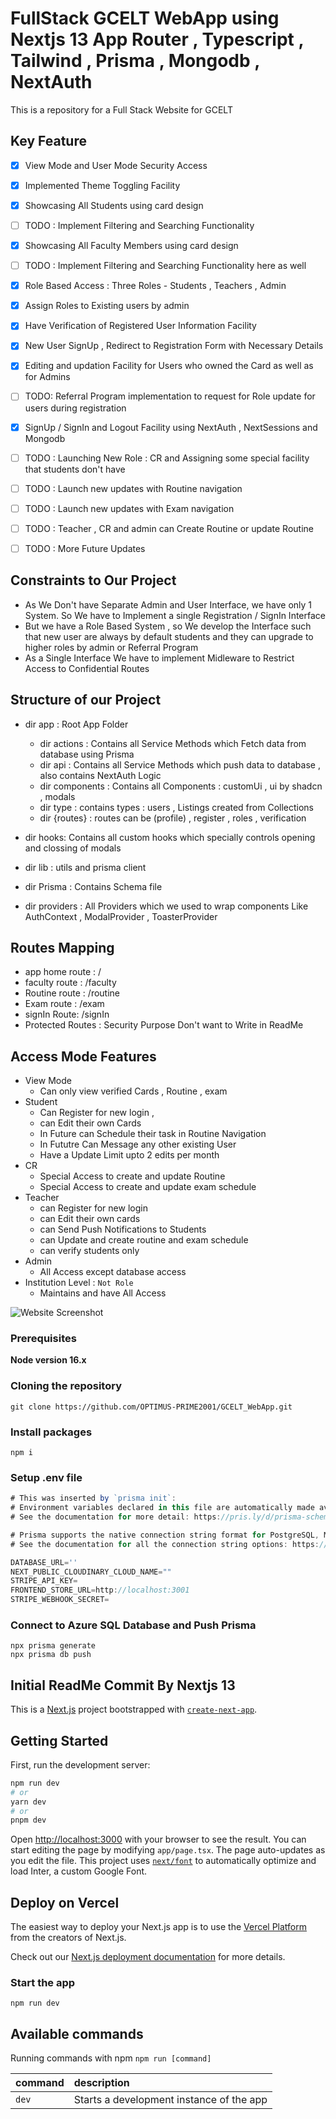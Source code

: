 # FullStack GCELT WebApp using Nextjs 13 App Router , Typescript , Tailwind , Prisma , Mongodb , NextAuth
This is a repository for a Full Stack Website for GCELT 

## Key Feature
- [x] View Mode and User Mode Security Access
- [x] Implemented Theme Toggling Facility 
- [x] Showcasing All Students using card design 
- [ ] TODO :  Implement Filtering and Searching Functionality
- [x] Showcasing All Faculty Members using card design
- [ ] TODO :  Implement Filtering and Searching Functionality here as well
- [x] Role Based Access : Three Roles - Students , Teachers , Admin
- [x] Assign Roles to Existing users by admin
- [x] Have Verification of Registered User Information Facility
- [x] New User SignUp , Redirect to Registration Form with Necessary Details 
- [x] Editing and updation Facility for Users who owned the Card as well as for Admins
- [ ] TODO: Referral Program implementation to request for Role update for users during registration
- [x] SignUp / SignIn and Logout Facility using NextAuth , NextSessions and Mongodb
- [ ] TODO : Launching New Role : CR and Assigning some special facility that students don't have
- [ ] TODO : Launch new updates with Routine navigation
- [ ] TODO :  Launch new updates with Exam navigation
- [ ] TODO : Teacher , CR and admin can Create Routine or update Routine
- [ ] TODO : More Future Updates


## Constraints to Our Project
- As We Don't have Separate Admin and User Interface, we have only 1 System. So We have to Implement a single Registration / SignIn Interface 
- But we have a Role Based System , so We develop the Interface such that new user are always by default students and they can upgrade to higher roles by admin or Referral Program 
- As a Single Interface We have to implement Midleware to Restrict Access to Confidential Routes

## Structure of our Project
- dir app : Root App Folder
   - dir actions : Contains all Service Methods which Fetch data from database using Prisma
   - dir api : Contains all Service Methods which push data to database , also contains NextAuth Logic
   - dir components :  Contains all Components : customUi , ui by shadcn , modals
   - dir type : contains types : users , Listings created from Collections
   - dir {routes} : routes can be (profile) ,  register , roles , verification

- dir hooks: Contains all custom hooks which specially controls opening and clossing of modals
- dir lib : utils and prisma client
- dir Prisma :  Contains  Schema file
- dir providers :  All Providers which we used to wrap components 
            Like AuthContext , ModalProvider , ToasterProvider

## Routes Mapping
- app home route :  /
- faculty route :  /faculty
- Routine route : /routine
- Exam route :  /exam
- signIn Route: /signIn
- Protected Routes : Security Purpose Don't want to Write in ReadMe

## Access Mode Features
- View  Mode
  - Can only view verified Cards , Routine , exam
- Student
  - Can Register for new login , 
  - can Edit their own Cards
  - In Future can Schedule their task in Routine Navigation
  - In Fututre Can Message any other existing User
  - Have a Update Limit upto 2 edits per month
- CR
    - Special Access to create and update Routine
    - Special Access to create and update exam schedule
- Teacher
  - can Register for new login
  - can Edit their own cards
  - can Send Push Notifications to Students
  - can Update and create routine and exam schedule
  - can verify students only
- Admin 
  - All Access except database access
- Institution Level : ``` Not Role ```
  -  Maintains and have All Access


![Website Screenshot](https://github.com/OPTIMUS-PRIME2001/MFRT_Project/blob/master/public/images/Website_%20Screenshot.jpeg)



### Prerequisites

**Node version 16.x**

### Cloning the repository

```shell
git clone https://github.com/OPTIMUS-PRIME2001/GCELT_WebApp.git
```

### Install packages

```shell
npm i
```

### Setup .env file


```js
# This was inserted by `prisma init`:
# Environment variables declared in this file are automatically made available to Prisma.
# See the documentation for more detail: https://pris.ly/d/prisma-schema#accessing-environment-variables-from-the-schema

# Prisma supports the native connection string format for PostgreSQL, MySQL, SQLite, SQL Server, MongoDB and CockroachDB.
# See the documentation for all the connection string options: https://pris.ly/d/connection-strings

DATABASE_URL=''
NEXT_PUBLIC_CLOUDINARY_CLOUD_NAME=""
STRIPE_API_KEY=
FRONTEND_STORE_URL=http://localhost:3001
STRIPE_WEBHOOK_SECRET=
```

### Connect to Azure SQL Database and Push Prisma
```shell
npx prisma generate
npx prisma db push
```

## Initial ReadMe Commit By Nextjs 13
This is a [Next.js](https://nextjs.org/) project bootstrapped with [`create-next-app`](https://github.com/vercel/next.js/tree/canary/packages/create-next-app).

## Getting Started

First, run the development server:

```bash
npm run dev
# or
yarn dev
# or
pnpm dev
```

Open [http://localhost:3000](http://localhost:3000) with your browser to see the result.
You can start editing the page by modifying `app/page.tsx`. The page auto-updates as you edit the file.
This project uses [`next/font`](https://nextjs.org/docs/basic-features/font-optimization) to automatically optimize and load Inter, a custom Google Font.

## Deploy on Vercel

The easiest way to deploy your Next.js app is to use the [Vercel Platform](https://vercel.com/new?utm_medium=default-template&filter=next.js&utm_source=create-next-app&utm_campaign=create-next-app-readme) from the creators of Next.js.

Check out our [Next.js deployment documentation](https://nextjs.org/docs/deployment) for more details.

### Start the app

```shell
npm run dev
```

## Available commands

Running commands with npm `npm run [command]`

| command         | description                              |
| :-------------- | :--------------------------------------- |
| `dev`           | Starts a development instance of the app |